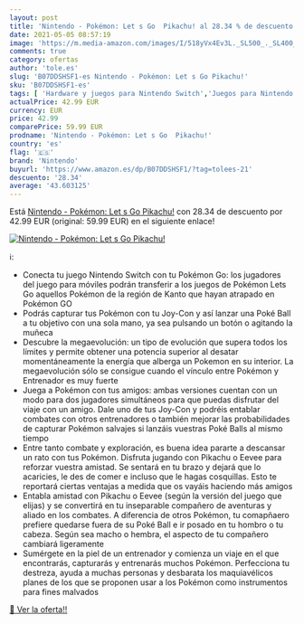 ```yaml
---
layout: post
title: 'Nintendo - Pokémon: Let s Go  Pikachu! al 28.34 % de descuento'
date: 2021-05-05 08:57:19
image: 'https://m.media-amazon.com/images/I/518yVx4Ev3L._SL500_._SL400_.jpg'
comments: true
category: ofertas
author: 'tole.es'
slug: 'B07DDSHSF1-es Nintendo - Pokémon: Let s Go Pikachu!'
sku: 'B07DDSHSF1-es'
tags: [ 'Hardware y juegos para Nintendo Switch','Juegos para Nintendo Switch','Videojuegos','nintendo', ]
actualPrice: 42.99 EUR
currency: EUR
price: 42.99
comparePrice: 59.99 EUR
prodname: 'Nintendo - Pokémon: Let s Go  Pikachu!'
country: 'es'
flag: '🇪🇸'
brand: 'Nintendo'
buyurl: 'https://www.amazon.es/dp/B07DDSHSF1/?tag=tolees-21'
descuento: '28.34'
average: '43.603125'
---
```


Está [Nintendo - Pokémon: Let s Go  Pikachu!](https://www.amazon.es/dp/B07DDSHSF1/?tag=tolees-21) con 28.34 de descuento por 42.99 EUR (original: 59.99 EUR) en el siguiente enlace!

[![Nintendo - Pokémon: Let s Go  Pikachu!](https://m.media-amazon.com/images/I/518yVx4Ev3L._SL500_._SL400_.jpg)](https://www.amazon.es/dp/B07DDSHSF1/?tag=tolees-21)

ℹ️:

- Conecta tu juego Nintendo Switch con tu Pokémon Go: los jugadores del juego para móviles podrán transferir a los juegos de Pokémon Lets Go aquellos Pokémon de la región de Kanto que hayan atrapado en Pokémon GO
- Podrás capturar tus Pokémon con tu Joy-Con y así lanzar una Poké Ball a tu objetivo con una sola mano, ya sea pulsando un botón o agitando la muñeca
- Descubre la megaevolución: un tipo de evolución que supera todos los límites y permite obtener una potencia superior al desatar momentáneamente la energía que alberga un Pokemon en su interior. La megaevolución sólo se consigue cuando el vínculo entre Pokémon y Entrenador es muy fuerte
- Juega a Pokémon con tus amigos: ambas versiones cuentan con un modo para dos jugadores simultáneos para que puedas disfrutar del viaje con un amigo. Dale uno de tus Joy-Con y podréis entablar combates con otros entrenadores o también mejorar las probabilidades de capturar Pokémon salvajes si lanzáis vuestras Poké Balls al mismo tiempo
- Entre tanto combate y exploración, es buena idea pararte a descansar un rato con tus Pokémon. Disfruta jugando con Pikachu o Eevee para reforzar vuestra amistad. Se sentará en tu brazo y dejará que lo acaricies, le des de comer e incluso que le hagas cosquillas. Esto te reportará ciertas ventajas a medida que os vayáis haciendo más amigos
- Entabla amistad con Pikachu o Eevee (según la versión del juego que elijas) y se convertirá en tu inseparable compañero de aventuras y aliado en los combates. A diferencia de otros Pokémon, tu comapñaero prefiere quedarse fuera de su Poké Ball e ir posado en tu hombro o tu cabeza. Según sea macho o hembra, el aspecto de tu compañero cambiará ligeramente
- Sumérgete en la piel de un entrenador y comienza un viaje en el que encontrarás, capturarás y entrenarás muchos Pokémon. Perfecciona tu destreza, ayuda a muchas personas y desbarata los maquiavélicos planes de los que se proponen usar a los Pokémon como instrumentos para fines malvados

[🛒 Ver la oferta!!](https://www.amazon.es/dp/B07DDSHSF1/?tag=tolees-21)
